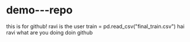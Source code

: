 # demo---repo
this is for github!
ravi is the user
train = pd.read_csv("final_train.csv")
hai ravi
what are you doing
doin github